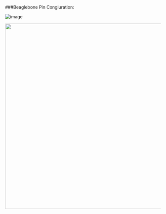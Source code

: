 ###Beaglebone Pin Congiuration:

![image](http://beagleboard.org/static/images/cape-headers.png)

<img src="http://beagleboard.org/static/images/cape-headers.png" width="800px" height="600px">
